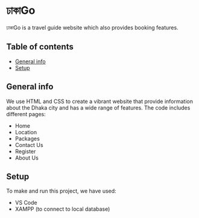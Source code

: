 # ঢাকাGo
ঢাকাGo is a travel guide website which also provides booking features.

## Table of contents
* [General info](#general-info)
* [Setup](#Setup)

## General info 
We use HTML and CSS to create a vibrant website that provide information about the Dhaka city and has a wide range of features. The code includes different pages:
- Home
- Location
- Packages
- Contact Us
- Register 
- About Us
	
	
## Setup
To make and run this project, we have used:
* VS Code 
* XAMPP (to connect to local database) 
